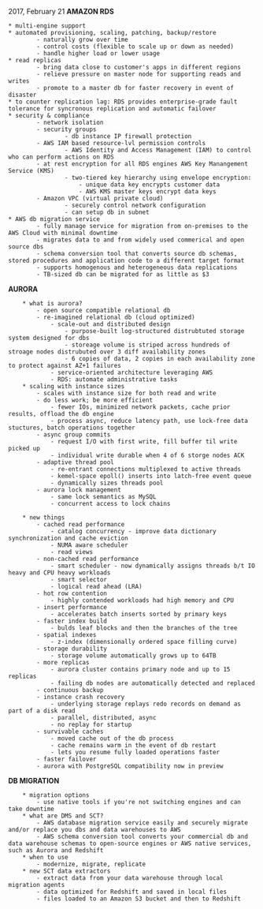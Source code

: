 2017, February 21
**AMAZON RDS**

	* multi-engine support
	* automated provisioning, scaling, patching, backup/restore
			- naturally grow over time
			- control costs (flexible to scale up or down as needed)
			- handle higher load or lower usage
	* read replicas
			- bring data close to customer's apps in different regions
			- relieve pressure on master node for supporting reads and writes
			- promote to a master db for faster recovery in event of disaster
	* to counter replication lag: RDS provides enterprise-grade fault tolerance for syncronous replication and automatic failover
	* security & compliance
			- network isolation
			- security groups
					- db instance IP firewall protection
			- AWS IAM based resource-lvl permission controls
					- AWS Identity and Access Management (IAM) to control who can perform actions on RDS
			- at rest encryption for all RDS engines AWS Key Manangement Service (KMS)
					- two-tiered key hierarchy using envelope encryption:
						- unique data key encrypts customer data
						- AWS KMS master keys encrypt data keys
			- Amazon VPC (virtual private cloud)
					- securely control network configuration
					- can setup db in subnet
	* AWS db migration service
			- fully manage service for migration from on-premises to the AWS Cloud with minimal downtime
			- migrates data to and from widely used commerical and open source dbs
			- schema conversion tool that converts source db schemas, stored procedures and application code to a different target format 
			- supports homogenous and heterogeneous data replications
			- TB-sized db can be migrated for as little as $3


**AURORA**
		
		* what is aurora?
			- open source compatible relational db
			- re-imagined relational db (cloud optimized)
				- scale-out and distributed design
					- purpose-built log-structured distrubtuted storage system designed for dbs
					- storeage volume is striped across hundreds of stroage nodes distrubuted over 3 diff availability zones
					- 6 copies of data, 2 copies in each availability zone to protect against AZ+1 failures
				- service-oriented architecture leveraging AWS 
				- RDS: automate administrative tasks
		* scaling with instance sizes
			- scales with instance size for both read and write
			- do less work; be more efficient
				- fewer IOs, minimized network packets, cache prior results, offload the db engine
				- process async, reduce latency path, use lock-free data stuctures, batch operations together
			- async group commits
				- request I/O with first write, fill buffer til write picked up
				- individual write durable when 4 of 6 storge nodes ACK
			- adaptive thread pool
				- re-entrant connections multiplexed to active threads
				- kemel-space epoll() inserts into latch-free event queue
				- dynamically sizes threads pool
			- aurora lock management
				- same lock semantics as MySQL
				- concurrent access to lock chains

		* new things
			- cached read performance  
				- catalog concurrency - improve data dictionary synchronization and cache eviction
				- NUMA aware scheduler
				- read views
			- non-cached read performance
				- smart scheduler - now dynamically assigns threads b/t IO heavy and CPU heavy workloads
				- smart selector
				- logical read ahead (LRA)
			- hot row contention
				- highly contended workloads had high memory and CPU
			- insert performance
				- accelerates batch inserts sorted by primary keys
			- faster index build
				- bulds leaf blocks and then the branches of the tree
			- spatial indexes
				- z-index (dimensionally ordered space filling curve)
			- storage durability
				- storage volume automatically grows up to 64TB
			- more replicas
				- aurora cluster contains primary node and up to 15 replicas
				- failing db nodes are automatically detected and replaced
			- continuous backup
			- instance crash recovery
				- underlying storage replays redo records on demand as part of a disk read
				- parallel, distributed, async
				- no replay for startup
			- survivable caches
				- moved cache out of the db process
				- cache remains warm in the event of db restart
				- lets you resume fully loaded operations faster
			- faster failover
			- aurora with PostgreSQL compatibility now in preview


**DB MIGRATION**

		* migration options
			- use native tools if you're not switching engines and can take downtime
		* what are DMS and SCT?
			- AWS database migration service easily and securely migrate and/or replace you dbs and data warehouses to AWS
			- AWS schema conversion tool converts your commercial db and data warehouse schemas to open-source engines or AWS native services, such as Aurora and Redshift
		* when to use
			- modernize, migrate, replicate
		* new SCT data extractors
			- extract data from your data warehouse through local migration agents
			- data optimized for Redshift and saved in local files
			- files loaded to an Amazon S3 bucket and then to Redshift

